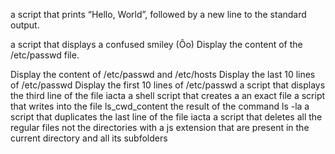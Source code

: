 a script that prints “Hello, World”, followed by a new line to the standard output.


a script that displays a confused smiley (Ôo)
Display the content of the /etc/passwd file.


Display the content of /etc/passwd and /etc/hosts
Display the last 10 lines of /etc/passwd
Display the first 10 lines of /etc/passwd
a script that displays the third line of the file iacta
a shell script that creates a an exact file
a script that writes into the file ls_cwd_content the result of the command ls -la
a script that duplicates the last line of the file iacta
a script that deletes all the regular files not the directories with a js extension that are present in the current directory and all its subfolders
